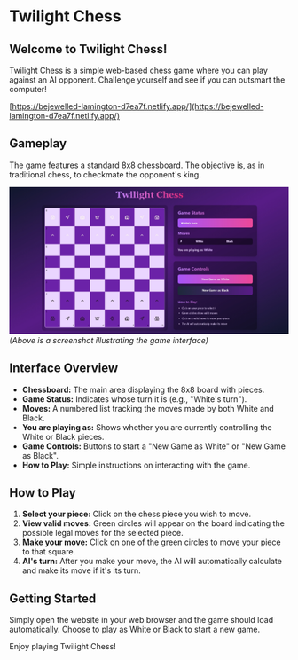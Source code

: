 # Twilight Chess

## Welcome to Twilight Chess!

Twilight Chess is a simple web-based chess game where you can play against an AI opponent. Challenge yourself and see if you can outsmart the computer!

[https://bejewelled-lamington-d7ea7f.netlify.app/](https://bejewelled-lamington-d7ea7f.netlify.app/)

## Gameplay

The game features a standard 8x8 chessboard. The objective is, as in traditional chess, to checkmate the opponent's king.

![Screenshot of the Twilight Chess interface](./TwilightChess/Photo/SS1.jpeg)
*(Above is a screenshot illustrating the game interface)*

## Interface Overview

* **Chessboard:** The main area displaying the 8x8 board with pieces.
* **Game Status:** Indicates whose turn it is (e.g., "White's turn").
* **Moves:** A numbered list tracking the moves made by both White and Black.
* **You are playing as:** Shows whether you are currently controlling the White or Black pieces.
* **Game Controls:** Buttons to start a "New Game as White" or "New Game as Black".
* **How to Play:** Simple instructions on interacting with the game.

## How to Play

1.  **Select your piece:** Click on the chess piece you wish to move.
2.  **View valid moves:** Green circles will appear on the board indicating the possible legal moves for the selected piece.
3.  **Make your move:** Click on one of the green circles to move your piece to that square.
4.  **AI's turn:** After you make your move, the AI will automatically calculate and make its move if it's its turn.

## Getting Started

Simply open the website in your web browser and the game should load automatically. Choose to play as White or Black to start a new game.

Enjoy playing Twilight Chess!
